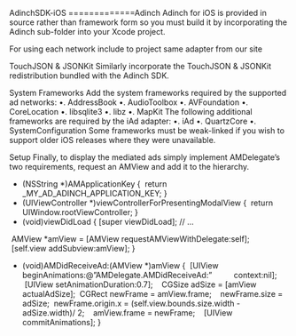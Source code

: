 AdinchSDK-iOS
=============Adinch
Adinch for iOS is provided in source rather than framework form so you must build it by incorporating the Adinch sub-folder into your Xcode project.

For using each network include to project same adapter from our site

TouchJSON & JSONKit
Similarly incorporate the TouchJSON & JSONKit redistribution bundled with the Adinch SDK.

 System Frameworks
Add the system frameworks required by the supported ad networks:
	•.	AddressBook
	•.	AudioToolbox
	•.	AVFoundation
	•.	CoreLocation
	•.	libsqlite3
	•.	libz
	•.	MapKit
The following additional frameworks are required by the iAd adapter:
	•.	iAd
	•.	QuartzCore
	•.	SystemConfiguration
Some frameworks must be weak-linked if you wish to support older iOS releases where they were unavailable.

Setup
Finally, to display the mediated ads simply implement AMDelegate’s two requirements, request an AMView and add it to the hierarchy.

- (NSString *)AMApplicationKey {
 return _MY_AD_ADINCH_APPLICATION_KEY;
}
 
- (UIViewController *)viewControllerForPresentingModalView {
 return UIWindow.rootViewController;
}
 
- (void)viewDidLoad {
 [super viewDidLoad];
  // ...

 AMView *amView = [AMView requestAMViewWithDelegate:self];
 [self.view addSubview:amView];
}

- (void)AMDidReceiveAd:(AMView *)amView {
 [UIView beginAnimations:@”AMDelegate.AMDidReceiveAd:”
         context:nil];
 
 [UIView setAnimationDuration:0.7];
 
 CGSize adSize = [amView actualAdSize];
 CGRect newFrame = amView.frame;
 
 newFrame.size = adSize;
 newFrame.origin.x = (self.view.bounds.size.width - adSize.width)/ 2;
 
 amView.frame = newFrame;
 
 [UIView commitAnimations];
}